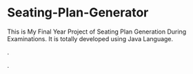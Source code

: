 # Seating-Plan-Generator

This is My Final Year Project of Seating Plan Generation During Examinations. It is totally developed using Java Language.






































.




































































































































































































































































































































































































































































































.






































